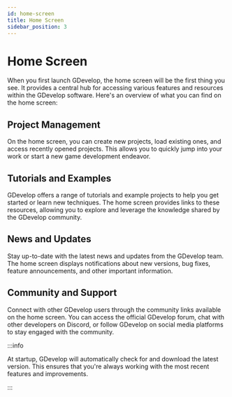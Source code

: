 ```yaml
---
id: home-screen
title: Home Screen
sidebar_position: 3
---
```


# Home Screen

When you first launch GDevelop, the home screen will be the first thing you see. It provides a central hub for accessing various features and resources within the GDevelop software. Here's an overview of what you can find on the home screen:

## Project Management

On the home screen, you can create new projects, load existing ones, and access recently opened projects. This allows you to quickly jump into your work or start a new game development endeavor.

## Tutorials and Examples

GDevelop offers a range of tutorials and example projects to help you get started or learn new techniques. The home screen provides links to these resources, allowing you to explore and leverage the knowledge shared by the GDevelop community.

## News and Updates

Stay up-to-date with the latest news and updates from the GDevelop team. The home screen displays notifications about new versions, bug fixes, feature announcements, and other important information.

## Community and Support

Connect with other GDevelop users through the community links available on the home screen. You can access the official GDevelop forum, chat with other developers on Discord, or follow GDevelop on social media platforms to stay engaged with the community.

:::info

At startup, GDevelop will automatically check for and download the latest version. This ensures that you're always working with the most recent features and improvements.

:::
